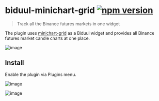 # biduul-minichart-grid [![npm version](https://badge.fury.io/js/biduul-minichart-grid.svg)](https://badge.fury.io/js/biduul-minichart-grid)

> Track all the Binance futures markets in one widget

The plugin uses [minichart-grid](https://github.com/Letiliel/minichart-grid) as a Biduul widget and provides all Binance futures market candle charts at one place.

![image](https://user-images.githubusercontent.com/1082083/133078629-0a5aa8a5-01e1-4cb6-9984-5fbb1ca22cfa.png)

## Install

Enable the plugin via Plugins menu.

![image](https://user-images.githubusercontent.com/1082083/126187942-01e20216-9a70-415b-a590-44f7cbdce8a8.png)

![image](https://user-images.githubusercontent.com/1082083/133078178-f9ae8706-86a3-464a-90ad-b451fd2f30e0.png)
